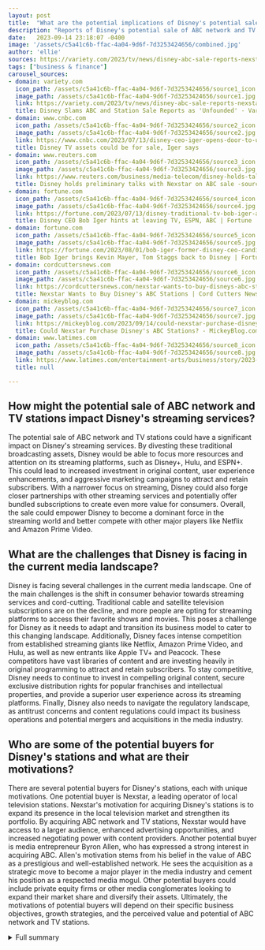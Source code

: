 ```yaml
---
layout: post
title:  "What are the potential implications of Disney's potential sale of ABC network and TV stations?"
description: "Reports of Disney's potential sale of ABC network and TV stations have ignited speculation and captivated the media industry. Disney's CEO, Bob Iger, remains open to the idea as the company navigates the challenges of the current media landscape."
date:   2023-09-14 23:18:07 -0400
image: '/assets/c5a41c6b-ffac-4a04-9d6f-7d3253424656/combined.jpg'
author: 'ellie'
sources: https://variety.com/2023/tv/news/disney-abc-sale-reports-nexstar-1235724270/ https://www.cnbc.com/2023/07/13/disney-ceo-iger-opens-door-to-unloading-tv-assets.html https://www.reuters.com/business/media-telecom/disney-holds-talks-with-nexstar-abc-sale-bloomberg-news-2023-09-14/ https://fortune.com/2023/07/13/disney-traditional-tv-bob-iger-abc-espn-sale/ https://fortune.com/2023/08/01/bob-iger-former-disney-ceo-candidates-kevin-mayer-tom-staggs/ https://cordcuttersnews.com/nexstar-wants-to-buy-disneys-abc-stations/ https://mickeyblog.com/2023/09/14/could-nexstar-purchase-disneys-abc-stations/ https://www.latimes.com/entertainment-arts/business/story/2023-03-06/bet-majority-stake-tyler-perry-interested-paramount-global
tags: ["business & finance"]
carousel_sources:
- domain: variety.com
  icon_path: /assets/c5a41c6b-ffac-4a04-9d6f-7d3253424656/source1_icon.jpg
  image_path: /assets/c5a41c6b-ffac-4a04-9d6f-7d3253424656/source1.jpg
  link: https://variety.com/2023/tv/news/disney-abc-sale-reports-nexstar-1235724270/
  title: Disney Slams ABC and Station Sale Reports as 'Unfounded' - Variety
- domain: www.cnbc.com
  icon_path: /assets/c5a41c6b-ffac-4a04-9d6f-7d3253424656/source2_icon.jpg
  image_path: /assets/c5a41c6b-ffac-4a04-9d6f-7d3253424656/source2.jpg
  link: https://www.cnbc.com/2023/07/13/disney-ceo-iger-opens-door-to-unloading-tv-assets.html
  title: Disney TV assets could be for sale, Iger says
- domain: www.reuters.com
  icon_path: /assets/c5a41c6b-ffac-4a04-9d6f-7d3253424656/source3_icon.jpg
  image_path: /assets/c5a41c6b-ffac-4a04-9d6f-7d3253424656/source3.jpg
  link: https://www.reuters.com/business/media-telecom/disney-holds-talks-with-nexstar-abc-sale-bloomberg-news-2023-09-14/
  title: Disney holds preliminary talks with Nexstar on ABC sale -sources | Reuters
- domain: fortune.com
  icon_path: /assets/c5a41c6b-ffac-4a04-9d6f-7d3253424656/source4_icon.jpg
  image_path: /assets/c5a41c6b-ffac-4a04-9d6f-7d3253424656/source4.jpg
  link: https://fortune.com/2023/07/13/disney-traditional-tv-bob-iger-abc-espn-sale/
  title: Disney CEO Bob Iger hints at leaving TV, ESPN, ABC | Fortune
- domain: fortune.com
  icon_path: /assets/c5a41c6b-ffac-4a04-9d6f-7d3253424656/source5_icon.jpg
  image_path: /assets/c5a41c6b-ffac-4a04-9d6f-7d3253424656/source5.jpg
  link: https://fortune.com/2023/08/01/bob-iger-former-disney-ceo-candidates-kevin-mayer-tom-staggs/
  title: Bob Iger brings Kevin Mayer, Tom Staggs back to Disney | Fortune
- domain: cordcuttersnews.com
  icon_path: /assets/c5a41c6b-ffac-4a04-9d6f-7d3253424656/source6_icon.jpg
  image_path: /assets/c5a41c6b-ffac-4a04-9d6f-7d3253424656/source6.jpg
  link: https://cordcuttersnews.com/nexstar-wants-to-buy-disneys-abc-stations/
  title: Nexstar Wants to Buy Disney's ABC Stations | Cord Cutters News
- domain: mickeyblog.com
  icon_path: /assets/c5a41c6b-ffac-4a04-9d6f-7d3253424656/source7_icon.jpg
  image_path: /assets/c5a41c6b-ffac-4a04-9d6f-7d3253424656/source7.jpg
  link: https://mickeyblog.com/2023/09/14/could-nexstar-purchase-disneys-abc-stations/
  title: Could Nexstar Purchase Disney's ABC Stations? - MickeyBlog.com
- domain: www.latimes.com
  icon_path: /assets/c5a41c6b-ffac-4a04-9d6f-7d3253424656/source8_icon.jpg
  image_path: /assets/c5a41c6b-ffac-4a04-9d6f-7d3253424656/source8.jpg
  link: https://www.latimes.com/entertainment-arts/business/story/2023-03-06/bet-majority-stake-tyler-perry-interested-paramount-global
  title: null

---
```


## How might the potential sale of ABC network and TV stations impact Disney's streaming services?
The potential sale of ABC network and TV stations could have a significant impact on Disney's streaming services. By divesting these traditional broadcasting assets, Disney would be able to focus more resources and attention on its streaming platforms, such as Disney+, Hulu, and ESPN+. This could lead to increased investment in original content, user experience enhancements, and aggressive marketing campaigns to attract and retain subscribers. With a narrower focus on streaming, Disney could also forge closer partnerships with other streaming services and potentially offer bundled subscriptions to create even more value for consumers. Overall, the sale could empower Disney to become a dominant force in the streaming world and better compete with other major players like Netflix and Amazon Prime Video.

## What are the challenges that Disney is facing in the current media landscape?
Disney is facing several challenges in the current media landscape. One of the main challenges is the shift in consumer behavior towards streaming services and cord-cutting. Traditional cable and satellite television subscriptions are on the decline, and more people are opting for streaming platforms to access their favorite shows and movies. This poses a challenge for Disney as it needs to adapt and transition its business model to cater to this changing landscape. Additionally, Disney faces intense competition from established streaming giants like Netflix, Amazon Prime Video, and Hulu, as well as new entrants like Apple TV+ and Peacock. These competitors have vast libraries of content and are investing heavily in original programming to attract and retain subscribers. To stay competitive, Disney needs to continue to invest in compelling original content, secure exclusive distribution rights for popular franchises and intellectual properties, and provide a superior user experience across its streaming platforms. Finally, Disney also needs to navigate the regulatory landscape, as antitrust concerns and content regulations could impact its business operations and potential mergers and acquisitions in the media industry.

## Who are some of the potential buyers for Disney's stations and what are their motivations?
There are several potential buyers for Disney's stations, each with unique motivations. One potential buyer is Nexstar, a leading operator of local television stations. Nexstar's motivation for acquiring Disney's stations is to expand its presence in the local television market and strengthen its portfolio. By acquiring ABC network and TV stations, Nexstar would have access to a larger audience, enhanced advertising opportunities, and increased negotiating power with content providers. Another potential buyer is media entrepreneur Byron Allen, who has expressed a strong interest in acquiring ABC. Allen's motivation stems from his belief in the value of ABC as a prestigious and well-established network. He sees the acquisition as a strategic move to become a major player in the media industry and cement his position as a respected media mogul. Other potential buyers could include private equity firms or other media conglomerates looking to expand their market share and diversify their assets. Ultimately, the motivations of potential buyers will depend on their specific business objectives, growth strategies, and the perceived value and potential of ABC network and TV stations.



<details>
  <summary>Full summary</summary>
<p>Since the summer, reports have circulated regarding Disney's potential sale of ABC network and TV stations. These reports have sparked speculation and interest from various parties in the media industry.</p>
<p>Disney CEO Bob Iger has made it clear that no decision has been made regarding the sale of ABC network and TV stations. However, he has expressed openness to the idea and acknowledges the challenges facing the company in the current media landscape.</p>
<p>Nexstar, a prominent bidder, has emerged as a potential buyer for Disney's stations. While their interest is preliminary, a deal with Nexstar could significantly expand their presence in the local television market.</p>
<p>Media entrepreneur Byron Allen has also expressed interest, submitting a substantial $10 billion bid to acquire ABC. Allen's bid reflects his belief in the value of ABC and his aspiration to become a major player in the media industry.</p>
<p>In the midst of these potential sales, Disney is reorganizing its business into three segments: Disney Entertainment, ESPN, and Parks &amp; Experiences. This strategic move underscores Disney's determination to adapt to the changing media landscape and prioritize its streaming business.</p>
<p>Not only is Disney considering the sale of ABC, but the company is also seeking a strategic partner for ESPN, its cable TV channel. This decision showcases Disney's recognition of the competitive sports media market and its readiness to explore new opportunities.</p>
<p>The potential sale of ABC network and TV stations holds significant implications for Disney's future. The sale could provide Disney with additional capital to invest in its streaming services and other areas of growth.</p>
<p>In summary, Disney's contemplation of selling ABC network and TV stations exemplifies the company's adaptability and strategic decision-making in response to the evolving media industry. While a final decision has yet to be made, the ongoing discussions and interest from multiple parties underscore the magnitude of this potential transaction.</p>
</details>
